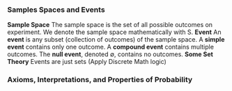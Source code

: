 ### Samples Spaces and Events
**Sample Space** 
	The sample space is the set of all possible outcomes on experiment. 
	We denote the sample space mathematically with S.
**Event**
	An **event** is any subset (collection of outcomes) of the sample space.
	A **simple event** contains only one outcome. 
	A **compound event** contains multiple outcomes. 
	The **null event**, denoted ∅, contains no outcomes.
**Some Set Theory**
	Events are just sets (Apply Discrete Math logic)

### Axioms, Interpretations, and Properties of Probability

